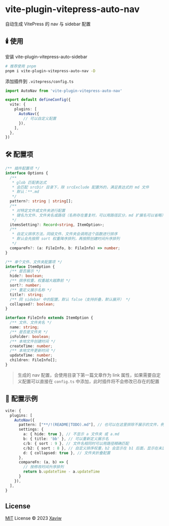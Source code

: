 # vite-plugin-vitepress-auto-nav

自动生成 VitePress 的 nav 与 sidebar 配置

## 🕯️ 使用

安装 vite-plugin-vitepress-auto-sidebar

```sh
# 推荐使用 pnpm
pnpm i vite-plugin-vitepress-auto-nav -D
```

添加插件到 `.vitepress/config.ts`

```ts
import AutoNav from 'vite-plugin-vitepress-auto-nav'

export default defineConfig({
  vite: {
    plugins: [
      AutoNav({
        // 可以自定义配置
      }),
    ],
  },
})
```

## 🛠️ 配置项

```ts
/** 插件配置项 */
interface Options {
  /**
   * glob 匹配表达式
   * 会匹配 srcDir 目录下，除 srcExclude 配置外的，满足表达式的 md 文件
   * 默认：**.md
   */
  pattern?: string | string[];
  /**
   * 对特定文件或文件夹进行配置
   * 键名为文件、文件夹名或路径（名称存在重复时，可以用路径区分，md 扩展名可以省略）
   */
  itemsSetting?: Record<string, ItemOption>;
  /**
   * 自定义排序方法，同级文件、文件夹会调用这个函数进行排序
   * 默认会先按照 sort 权重降序排列，再按照创建时间升序排列
   */
  compareFn?: (a: FileInfo, b: FileInfo) => number;
}

/** 单个文件、文件夹配置项 */
interface ItemOption {
  /** 是否展示 */
  hide?: boolean;
  /** 排序权重，权重越大越靠前 */
  sort?: number;
  /** 重定义展示名称 */
  title?: string;
  /** 同 sidebar 中的配置，默认 false（支持折叠，默认展开） */
  collapsed?: boolean;
}

interface FileInfo extends ItemOption {
  /** 文件、文件夹名 */
  name: string;
  /** 是否是文件夹 */
  isFolder: boolean;
  /** 本地文件创建时间 */
  createTime: number;
  /** 本地文件更新时间 */
  updateTime: number;
  children: FileInfo[];
}
```

> 生成的 nav 配置，会使用目录下第一篇文章作为 link 属性，如果需要自定义配置可以直接在 `config.ts` 中添加，此时插件将不会修改已存在的配置

## 🎊 配置示例

```ts
vite: {
  plugins: [
    AutoNav({
      pattern: ["**/!(README|TODO).md"], // 也可以在这里排除不展示的文件，例如不匹配 README 和 TODO 文件
      settings: {
        a: { hide: true }, // 不显示 a 文件夹 或 a.md
        b: { title: 'bb' }, // 可以重新定义展示名
        c/b: { sort : 9 }, // 文件名相同时可以用路径精确匹配
        c/b2: { sort : 8 }, // 自定义排序权重，b2 会显示在 b1 后面，显示在未定义 sort 的文件前面
        d: { collapsed: true }, // 文件夹折叠配置
      },
      compareFn: (a, b) => {
        // 按修改时间升序排列
        return b.updateTime - a.updateTime
      }
    }),
  ],
}
```

## License

[MIT](./LICENSE) License © 2023 [Xaviw](https://github.com/Xaviw)
